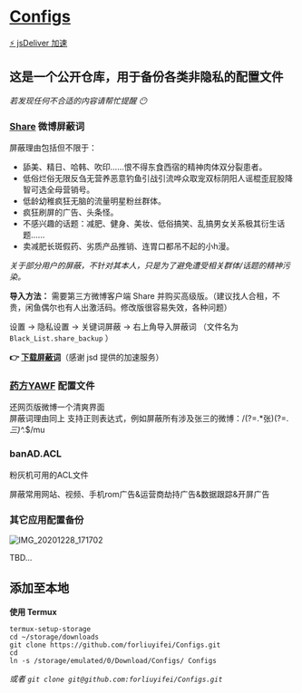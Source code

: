 # [Configs](https://py.loafing.cn/Configs)

[⚡ jsDeliver 加速](https://cdn.jsdelivr.net/gh/forliuyifei/Configs@master/)

## 这是一个公开仓库，用于备份各类非隐私的配置文件
*若发现任何不合适的内容请帮忙提醒 😶* 

### [Share](https://www.coolapk.com/apk/com.hengye.share) 微博屏蔽词
屏蔽理由包括但不限于：
- 舔美、精日、哈韩、吹印……恨不得东食西宿的精神肉体双分裂患者。
- 低俗烂俗无限反刍无营养恶意钓鱼引战引流哗众取宠双标阴阳人谣棍歪屁股降智可选全母营销号。
- 低龄幼稚疯狂无脑的流量明星粉丝群体。
- 疯狂刷屏的广告、头条怪。
- 不感兴趣的话题：减肥、健身、美妆、低俗搞笑、乱搞男女关系极其衍生话题……
- 卖减肥长斑假药、劣质产品推销、连胃口都吊不起的小h漫。

*关于部分用户的屏蔽，不针对其本人，只是为了避免遭受相关群体/话题的精神污染。*

**导入方法：**
需要第三方微博客户端 Share 并购买高级版。（建议找人合租，不贵，闲鱼偶尔也有人出激活码。修改版很容易失效，各种问题）

设置 -> 隐私设置 -> 关键词屏蔽 -> 右上角导入屏蔽词 （文件名为 `Black_List.share_backup` ）

**👉 [下载屏蔽词](https://cdn.jsdelivr.net/gh/forliuyifei/Configs@master/Share%20%E5%BE%AE%E5%8D%9A%E5%B1%8F%E8%94%BD%E8%AF%8D/Black_List.share_backup)**（感谢 jsd 提供的加速服务）

### [药方YAWF](https://tiansh.github.io/yawf/) 配置文件

还网页版微博一个清爽界面   
屏蔽词理由同上
支持正则表达式，例如屏蔽所有涉及张三的微博：/(?=.*张)(?=.*三)^.*$/mu

### banAD.ACL

粉灰机可用的ACL文件
 
屏蔽常用网站、视频、手机rom广告&运营商劫持广告&数据跟踪&开屏广告

### 其它应用配置备份

![IMG_20201228_171702](https://cdn.jsdelivr.net/gh/forliuyifei/img@mater/img/2020/12/1609147035897.webp)

TBD...

## 添加至本地
**使用 Termux**
```
termux-setup-storage
cd ~/storage/downloads
git clone https://github.com/forliuyifei/Configs.git
cd
ln -s /storage/emulated/0/Download/Configs/ Configs
```
*或者 `git clone git@github.com:forliuyifei/Configs.git`*


